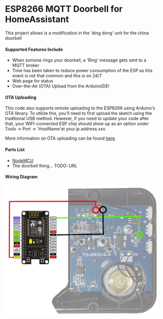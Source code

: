 # ESP8266 MQTT Doorbell for HomeAssistant
This project allows is a modification in the 'ding dong' unit for the china doorbell

#### Supported Features Include
- When somone rings your doorbell, a 'Ring' message gets sent to a MQTT broker
- Time has been taken to reduce power consumption of the ESP as this event is not that common and this is on 24/7
- Web page for status
- Over-the-Air (OTA) Upload from the ArduinoIDE!


#### OTA Uploading
This code also supports remote uploading to the ESP8266 using Arduino's OTA library. To utilize this, you'll need to first upload the sketch using the traditional USB method. However, if you need to update your code after that, your WIFI-connected ESP chip should show up as an option under Tools -> Port -> 'HostName'at your.ip.address.xxx. 

More information on OTA uploading can be found [here](http://esp8266.github.io/Arduino/versions/2.0.0/doc/ota_updates/ota_updates.html). 


#### Parts List
- [NodeMCU](https://www.amazon.com/HiLetgo-Version-NodeMCU-Internet-Development/dp/B010O1G1ES/)
- The doorbell thing... TODO: URL

#### Wiring Diagram
![alt text](https://github.com/DotNetDann/ESP-MQTT-DoorbellNotifier/blob/master/Wiring%20Diagram.png?raw=true "Wiring Diagram")
